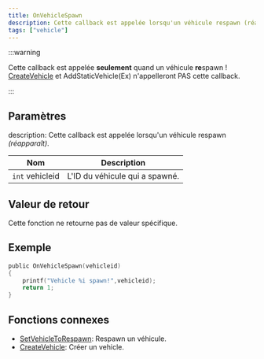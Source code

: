 ```yaml
---
title: OnVehicleSpawn
description: Cette callback est appelée lorsqu'un véhicule respawn (réapparaît).
tags: ["vehicle"]
---
```


:::warning

Cette callback est appelée **seulement** quand un véhicule **re**spawn ! [CreateVehicle](../functions/CreateVehicle) et AddStaticVehicle(Ex) n'appelleront PAS cette callback.

:::

## Paramètres

description: Cette callback est appelée lorsqu'un véhicule respawn _(réapparaît)_.

| Nom             | Description                         |
| --------------- | ----------------------------------- |
| `int` vehicleid | L'ID du véhicule qui a spawné.      |

## Valeur de retour

Cette fonction ne retourne pas de valeur spécifique.

## Exemple

```c
public OnVehicleSpawn(vehicleid)
{
    printf("Vehicle %i spawn!",vehicleid);
    return 1;
}
```

## Fonctions connexes

- [SetVehicleToRespawn](../functions/SetVehicleToRespawn): Respawn un véhicule.
- [CreateVehicle](../functions/CreateVehicle): Créer un vehicle.
